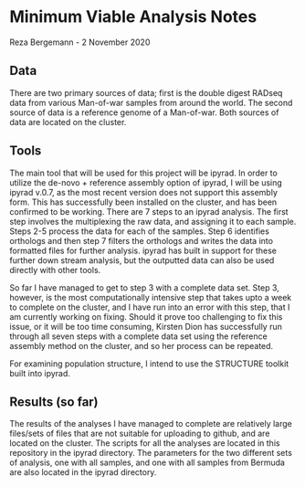 # Minimum Viable Analysis Notes
Reza Bergemann - 2 November 2020
## Data
There are two primary sources of data; first is the double digest RADseq data from various Man-of-war samples from around the world. 
The second source of data is a reference genome of a Man-of-war. Both sources of data are located on the cluster.

## Tools
The main tool that will be used for this project will be ipyrad. In order to utilize the de-novo + reference assembly option of ipyrad, I will be using ipyrad v.0.7, as the most recent version does not support this assembly form. This has successfully been installed on the cluster, and has been confirmed to be working. There are 7 steps to an ipyrad analysis. The first step involves the multiplexing the raw data, and assigning it to each sample. Steps 2-5 process the data for each of the samples. Step 6 identifies orthologs and then step 7 filters the orthologs and writes the data into formatted files for further analysis. ipyrad has built in support for these further down stream analysis, but the outputted data can also be used directly with other tools. 

So far I have managed to get to step 3 with a complete data set. Step 3, however, is the most computationally intensive step that takes upto a week to complete on the cluster, and I have run into an error with this step, that I am currently working on fixing. Should it prove too challenging to fix this issue, or it will be too time consuming, Kirsten Dion has successfully run through all seven steps with a complete data set using the reference assembly method on the cluster, and so her process can be repeated. 

For examining population structure, I intend to use the STRUCTURE toolkit built into ipyrad.

## Results (so far)

The results of the analyses I have managed to complete are relatively large files/sets of files that are not suitable for uploading to github, and are located on the cluster. The scripts for all the analyses are located in this repository in the ipyrad directory. The parameters for the two different sets of analysis, one with all samples, and one with all samples from Bermuda are also located in the ipyrad directory.
